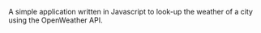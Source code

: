 A simple application written in Javascript to look-up the weather of a city using the OpenWeather API.